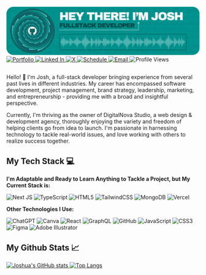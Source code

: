 <div>
    
![Header](./github-header.png)
<a href="https://www.joshuaduncan.info/" target="_blank">    
![Portfolio](https://badgen.net/static/VIEW%20MY/PORTFOLIO/?color=009490)
</a>
<a href="https://www.linkedin.com/in/jduncan017/" target="_blank">
![Linked In](https://badgen.net/static/VIEW%20MY/LINKEDIN/?color=009490)
</a>
<a href="https://twitter.com/Jduncan017" target="_blank">
![X](https://badgen.net/static/VIEW%20MY/X%20(TWITTER)/?color=009490)
</a>
<a href="https://calendly.com/jduncan017/1-hour-meeting" target="_blank">
![Schedule](https://badgen.net/static/SCHEDULE/MEETING/?color=009490)
</a>
<a href="mailto:emailjoshduncan@gmail.com" target="_blank">
![Email](https://badgen.net/static/SEND/EMAIL/?color=009490)
</a>
![Profile Views](https://komarev.com/ghpvc/?username=jduncan017&label=PROFILE+VIEWS&color=009490)

##
Hello! 👋
I'm Josh, a full-stack developer bringing experience from several past lives in different industries. My career has encompassed software development, project management, brand strategy, leadership, marketing, and entrepreneurship - providing me with a broad and insightful perspective.

Currently, I'm thriving as the owner of DigitalNova Studio, a web design & development agency, thoroughly enjoying the variety and freedom of helping clients go from idea to launch. I'm passionate in harnessing technology to tackle real-world issues, and love working with others to realize success together.
    
<h2><strong>My Tech Stack 💻</strong></h2>
<strong>I'm Adaptable and Ready to Learn Anything to Tackle a Project, but My Current Stack is:</strong></p>

![Next JS](https://img.shields.io/badge/Next-black?style=for-the-badge&logo=next.js&logoColor=white)
![TypeScript](https://img.shields.io/badge/typescript-%23007ACC.svg?style=for-the-badge&logo=typescript&logoColor=white)
![HTML5](https://img.shields.io/badge/html5-%23E34F26.svg?style=for-the-badge&logo=html5&logoColor=white)
![TailwindCSS](https://img.shields.io/badge/tailwindcss-%2338B2AC.svg?style=for-the-badge&logo=tailwind-css&logoColor=white)
![MongoDB](https://img.shields.io/badge/MongoDB-%234ea94b.svg?style=for-the-badge&logo=mongodb&logoColor=white)
![Vercel](https://img.shields.io/badge/vercel-%23000000.svg?style=for-the-badge&logo=vercel&logoColor=white)

<strong>Other Technologies I Use:</strong></p>

![ChatGPT](https://img.shields.io/badge/chatGPT-74aa9c?style=for-the-badge&logo=openai&logoColor=white)
![Canva](https://img.shields.io/badge/Canva-%2300C4CC.svg?style=for-the-badge&logo=Canva&logoColor=white)
![React](https://img.shields.io/badge/react-%2320232a.svg?style=for-the-badge&logo=react&logoColor=%2361DAFB)
![GraphQL](https://img.shields.io/badge/-GraphQL-E10098?style=for-the-badge&logo=graphql&logoColor=white)
![GitHub](https://img.shields.io/badge/github-%23121011.svg?style=for-the-badge&logo=github&logoColor=white)
![JavaScript](https://img.shields.io/badge/javascript-%23323330.svg?style=for-the-badge&logo=javascript&logoColor=%23F7DF1E)
![CSS3](https://img.shields.io/badge/css3-%231572B6.svg?style=for-the-badge&logo=css3&logoColor=white)
![Figma](https://img.shields.io/badge/figma-%23F24E1E.svg?style=for-the-badge&logo=figma&logoColor=white)
![Adobe Illustrator](https://img.shields.io/badge/adobe%20illustrator-%23FF9A00.svg?style=for-the-badge&logo=adobe%20illustrator&logoColor=white)

<div>
<h2>My Github Stats 📈</h2>
    <a href="https://github.com/anuraghazra/github-readme-stats">
        <img src="https://github-readme-stats.vercel.app/api?username=jduncan017&theme=gotham&rank_icon=github&show_icons=true&line_height=28" alt="Joshua's GitHub stats">
    </a>
    <a href="https://github.com/anuraghazra/github-readme-stats">
        <img src="https://github-readme-stats.vercel.app/api/top-langs/?username=jduncan017&theme=gotham&layout=donut" alt="Top Langs">
    </a>
</div>
</div>
